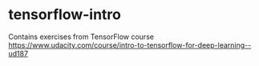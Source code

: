 # tensorflow-intro
Contains exercises from TensorFlow course https://www.udacity.com/course/intro-to-tensorflow-for-deep-learning--ud187
